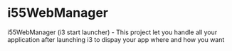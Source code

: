 i55WebManager
=============

i55WebManager (i3 start launcher) - This project let you handle all your application after launching i3 to dispay your app where and how you want